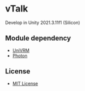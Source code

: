 # vTalk

Develop in Unity 2021.3.11f1 (Silicon)

## Module dependency

 * [UniVRM](https://github.com/vrm-c/UniVRM)
 * [Photon](https://www.photonengine.com)
 
 ## License
 * [MIT License](https://github.com/DeweiChen/vTalk/blob/main/LICENSE)
